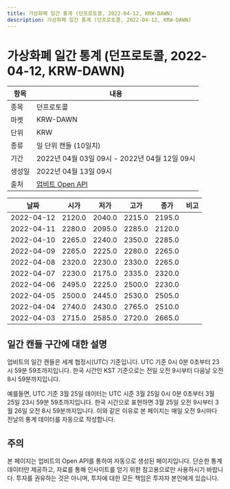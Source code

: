 ```yaml
---
title: 가상화폐 일간 통계 (던프로토콜, 2022-04-12, KRW-DAWN)
description: 가상화폐 일간 통계 (던프로토콜, 2022-04-12, KRW-DAWN)
---
```



가상화폐 일간 통계 (던프로토콜, 2022-04-12, KRW-DAWN)
===

|항목|내용|
|--|--|
|종목|던프로토콜|
|마켓|KRW-DAWN|
|단위|KRW|
|종류|일 단위 캔들 (10일치)|
|기간|2022년 04월 03일 09시 - 2022년 04월 12일 09시|
|생성일|2022년 04월 13일 09시|
|출처|[업비트 Open API](https://docs.upbit.com)|


|날짜|시가|저가|고가|종가|비고|
|--|--|--|--|--|--|
|2022-04-12|2120.0|2040.0|2215.0|2195.0|    |
|2022-04-11|2280.0|2095.0|2285.0|2120.0|    |
|2022-04-10|2265.0|2240.0|2350.0|2285.0|    |
|2022-04-09|2265.0|2225.0|2280.0|2265.0|    |
|2022-04-08|2320.0|2230.0|2330.0|2265.0|    |
|2022-04-07|2230.0|2175.0|2335.0|2320.0|    |
|2022-04-06|2495.0|2225.0|2500.0|2230.0|    |
|2022-04-05|2500.0|2445.0|2530.0|2505.0|    |
|2022-04-04|2740.0|2430.0|2765.0|2510.0|    |
|2022-04-03|2715.0|2585.0|2720.0|2665.0|    |


일간 캔들 구간에 대한 설명
---


업비트의 일간 캔들은 세계 협정시(UTC) 기준입니다. 
UTC 기준 0시 0분 0초부터 23시 59분 59초까지입니다. 
한국 시간인 KST 기준으로는 전일 오전 9시부터 다음날 오전 8시 59분까지입니다. 


예를들면, UTC 기준 3월 25일 데이터는 UTC 시준 3월 25일 0시 0분 0초부터 3월 25일 23시 59분 59초까지입니다. 
한국 시간으로 표현하면 3월 25일 오전 9시부터 3월 26일 오전 8시 59분까지입니다. 
이와 같은 이유로 본 페이지는 매일 오전 9시마다 전날의 통계 데이터를 자동으로 작성합니다. 


주의
---


본 페이지는 업비트의 Open API를 통하여 자동으로 생성된 페이지입니다. 
단순한 통계 데이터만 제공하고, 자료를 통해 인사이트를 얻기 위한 참고용으로만 사용하시기 바랍니다. 
투자를 권유하는 것은 아니며, 투자에 대한 모든 책임은 투자자 본인에게 있습니다. 
